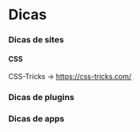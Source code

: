 # Dicas

### Dicas de sites

#### CSS

CSS-Tricks -> https://css-tricks.com/

### Dicas de plugins

### Dicas de apps